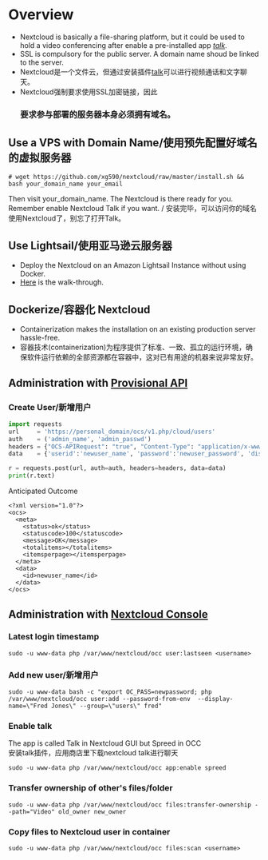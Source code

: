 # Overview
* Nextcloud is basically a file-sharing platform, but it could be used to hold a video conferencing after enable a pre-installed app <i> [talk](https://github.com/xg590/nextcloud/blob/master/README.md#install-talk)</i>.
* SSL is compulsory for the public server. A domain name shoud be linked to the server. 
* Nextcloud是一个文件云，但通过安装插件[talk](https://github.com/xg590/nextcloud/blob/master/README.md#install-talk)可以进行视频通话和文字聊天。 
* Nextcloud强制要求使用SSL加密链接，因此<h3>要求参与部署的服务器本身必须拥有域名。</h3> 
## Use a VPS with Domain Name/使用预先配置好域名的虚拟服务器
```shell
# wget https://github.com/xg590/nextcloud/raw/master/install.sh && bash your_domain_name your_email
```
Then visit your_domain_name. The Nextcloud is there ready for you. Remember enable Nextcloud Talk if you want. / 安装完毕，可以访问你的域名使用Nextcloud了，别忘了打开Talk。 
## Use Lightsail/使用亚马逊云服务器
* Deploy the Nextcloud on an Amazon Lightsail Instance without using Docker.
* [Here](https://github.com/xg590/nextcloud/blob/master/Lightsail.md) is the walk-through. 
## Dockerize/容器化 Nextcloud 
* Containerization makes the installation on an existing production server hassle-free.
* 容器技术(containerization)为程序提供了标准、一致、孤立的运行环境，确保软件运行依赖的全部资源都在容器中，这对已有用途的机器来说非常友好。

## Administration with [Provisional API](https://docs.nextcloud.com/server/stable/admin_manual/configuration_user/user_provisioning_api.html)
### Create User/新增用户
```python
import requests
url     = 'https://personal_domain/ocs/v1.php/cloud/users'
auth    = ('admin_name', 'admin_passwd')
headers = {"OCS-APIRequest": "true", "Content-Type": "application/x-www-form-urlencoded"}
data    = {'userid':'newuser_name', 'password':'newuser_password', 'displayName':'Hewlett'}

r = requests.post(url, auth=auth, headers=headers, data=data)
print(r.text)
```
Anticipated Outcome
```
<?xml version="1.0"?>
<ocs>
  <meta>
    <status>ok</status>
    <statuscode>100</statuscode>
    <message>OK</message>
    <totalitems></totalitems>
    <itemsperpage></itemsperpage>
  </meta>
  <data>
    <id>newuser_name</id>
  </data>
</ocs>
```
## Administration with [Nextcloud Console](https://docs.nextcloud.com/server/18/admin_manual/configuration_server/occ_command.html)
### Latest login timestamp
```
sudo -u www-data php /var/www/nextcloud/occ user:lastseen <username> 
```
### Add new user/新增用户 
```
sudo -u www-data bash -c "export OC_PASS=newpassword; php /var/www/nextcloud/occ user:add --password-from-env  --display-name=\"Fred Jones\" --group=\"users\" fred"
``` 
### Enable talk
The app is called Talk in Nextcloud GUI but Spreed in OCC<br>
安装talk插件，应用商店里下载nextcloud talk进行聊天
``` 
sudo -u www-data php /var/www/nextcloud/occ app:enable spreed 
```
### Transfer ownership of other's files/folder
```
sudo -u www-data php /var/www/nextcloud/occ files:transfer-ownership --path="Video" old_owner new_owner 
```
### Copy files to Nextcloud user in container 
```
sudo -u www-data php /var/www/nextcloud/occ files:scan <username> 
``` 
